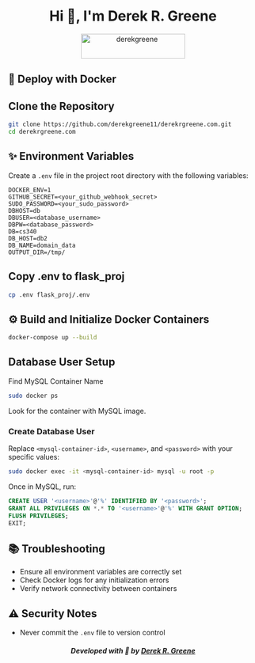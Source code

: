 <h1 align="center">Hi 👋, I'm Derek R. Greene</h1>
<p align="center"><a href="https://www.buymeacoffee.com/derekgreene"> <img align="center" src="https://cdn.buymeacoffee.com/buttons/v2/arial-green.png" height="50" width="210" alt="derekgreene" /></a></p>

## 🚀 Deploy with Docker

## Clone the Repository
 ```bash
 git clone https://github.com/derekgreene11/derekrgreene.com.git
 cd derekrgreene.com
 ```

## ✨ Environment Variables
Create a `.env` file in the project root directory with the following variables:
```
DOCKER_ENV=1
GITHUB_SECRET=<your_github_webhook_secret>
SUDO_PASSWORD=<your_sudo_password>
DBHOST=db
DBUSER=<database_username>
DBPW=<database_password>
DB=cs340
DB_HOST=db2
DB_NAME=domain_data
OUTPUT_DIR=/tmp/
```

## Copy .env to flask_proj
```bash
cp .env flask_proj/.env
```

## ⚙️ Build and Initialize Docker Containers
 ```bash
 docker-compose up --build
 ```

## Database User Setup
Find MySQL Container Name
```bash
sudo docker ps
```
Look for the container with MySQL image.

### Create Database User
Replace `<mysql-container-id>`, `<username>`, and `<password>` with your specific values:
```bash
sudo docker exec -it <mysql-container-id> mysql -u root -p
```

Once in MySQL, run:
```sql
CREATE USER '<username>'@'%' IDENTIFIED BY '<password>';
GRANT ALL PRIVILEGES ON *.* TO '<username>'@'%' WITH GRANT OPTION;
FLUSH PRIVILEGES;
EXIT;
```

## 📚 Troubleshooting
- Ensure all environment variables are correctly set
- Check Docker logs for any initialization errors
- Verify network connectivity between containers

## ⚠️ Security Notes
- Never commit the `.env` file to version control

<h5 align="center">Developed with &#128154; by <a href="https://derekrgreene.com">Derek R. Greene</a></h5>